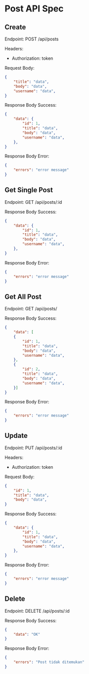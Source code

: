 # Post API Spec

## Create

Endpoint: POST /api/posts

Headers: 
- Authorization: token

Request Body:

```json
{
    "title": "data",
    "body": "data",
    "username": "data",
}
```

Response Body Success:

```json
{
    "data": {
        "id": 1,
        "title": "data",
        "body": "data",
        "username": "data",
    },
}
```

Response Body Error:

```json
{
    "errors": "error message"
}
```

## Get Single Post

Endpoint: GET /api/posts/:id

Response Body Success:

```json
{
    "data": {
        "id": 1,
        "title": "data",
        "body": "data",
        "username": "data",
    },
}
```

Response Body Error:

```json
{
    "errors": "error message"
}
```

## Get All Post

Endpoint: GET /api/posts/

Response Body Success:

```json
{
    "data": [
    {
        "id": 1,
        "title": "data",
        "body": "data",
        "username": "data",
    },
    {
        "id": 2,
        "title": "data",
        "body": "data",
        "username": "data",
    }]
}
```

Response Body Error:

```json
{
    "errors": "error message"
}
```

## Update

Endpoint: PUT /api/posts/:id

Headers: 
- Authorization: token

Request Body:

```json
{
    "id": 1,
    "title": "data",
    "body": "data",
}
```

Response Body Success:

```json
{
    "data": {
        "id": 1,
        "title": "data",
        "body": "data",
        "username": "data",
    },
}
```

Response Body Error:

```json
{
    "errors": "error message"
}
```

## Delete

Endpoint: DELETE /api/posts/:id

Response Body Success:

```json
{
    "data": "OK"
}
```

Response Body Error:

```json
{
    "errors": "Post tidak ditemukan"
}
```